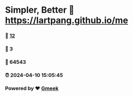 # Simpler, Better :link: https://lartpang.github.io/me 
### :page_facing_up: [12](https://lartpang.github.io/me/tag.html) 
### :speech_balloon: 3 
### :hibiscus: 64543 
### :alarm_clock: 2024-04-10 15:05:45 
### Powered by :heart: [Gmeek](https://github.com/Meekdai/Gmeek)
